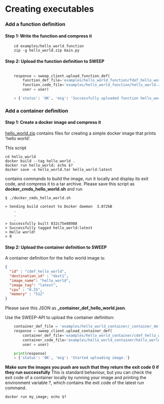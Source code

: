 # Creating executables

### Add a function definition

#### Step 1: Write the function and compress it


```shell
    cd examples/hello_world_function
    zip -g hello_world.zip main.py
```



#### Step 2: Upload the function definition to SWEEP

```python

    response = sweep_client.upload_function_def(
	    function_def_file='examples/hello_world_function/fdef_hello_world.json',
	    function_code_file='examples/hello_world_function/hello_world.zip',
	    user = user)

    > {'status': 'OK', 'msg': 'Successfully uploaded function hello_world.'}

```


### Add a container definition

#### Step 1: Create a docker image and compress it

[hello_world.zip](./assets/hello_world.zip) contains files for creating a simple docker image that prints 'hello world'.

This script
```console
cd hello_world
docker build --tag hello_world .
docker run hello_world; echo $?
docker save -o hello_world.tar hello_world:latest
```
contains commands
to build the image, run it locally and display its exit code, and compress it to a tar archive.
Please save this script as **docker_cmds_hello_world.sh** and run

    $ ./docker_cmds_hello_world.sh

    > Sending build context to Docker daemon  3.072kB
        .
        .
        .
    > Successfully built 832c75e88988
    > Successfully tagged hello_world:latest
    > Hello world!
    > 0


#### Step 2: Upload the container definition to SWEEP

A container definition for the hello world image is:
```json
{
  "id" : "cdef_hello_world",
  "destination_id" : "dest1",
  "image_name": "hello_world",
  "image_tag": "latest",
  "cpu" : "0.25",
  "memory" : "512"
}
```
Please save this JSON as **_container_def_hello_world.json**.

Use the SWEEP-API to upload the container definition:

```python
    container_def_file = 'examples/hello_world_container/_container_def_hello_world.json'
    response = sweep_client.upload_container_def(
    	container_def_file='examples/hello_world_container/cdef_hello_world.json',
    	container_code_file='examples/hello_world_container/hello_world.tar',
	    user = user)

    print(response)
    > {'status': 'OK', 'msg': 'Started uploading image.'}
```

**Make sure the images you push are such that they return the exit code 0 if they run successfully**
This is standard behaviour, but you can check the exit code of a container locally by running
your image and printing the environment variable ?, which contains the exit code of the latest run command.

    docker run my_image; echo $?